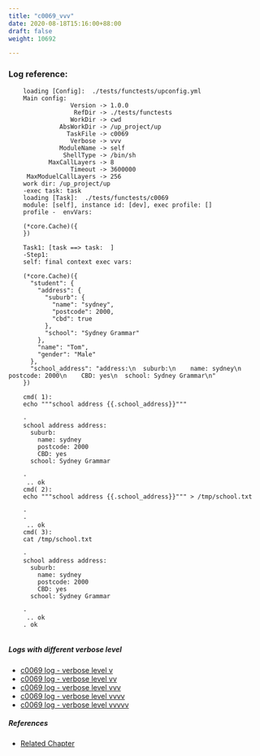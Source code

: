 ```yaml
---
title: "c0069_vvv"
date: 2020-08-18T15:16:00+88:00
draft: false
weight: 10692

---
```


### Log reference: <no value>

```
    loading [Config]:  ./tests/functests/upconfig.yml
    Main config:
                 Version -> 1.0.0
                  RefDir -> ./tests/functests
                 WorkDir -> cwd
              AbsWorkDir -> /up_project/up
                TaskFile -> c0069
                 Verbose -> vvv
              ModuleName -> self
               ShellType -> /bin/sh
           MaxCallLayers -> 8
                 Timeout -> 3600000
     MaxModuelCallLayers -> 256
    work dir: /up_project/up
    -exec task: task
    loading [Task]:  ./tests/functests/c0069
    module: [self], instance id: [dev], exec profile: []
    profile -  envVars:
    
    (*core.Cache)({
    })
    
    Task1: [task ==> task:  ]
    -Step1:
    self: final context exec vars:
    
    (*core.Cache)({
      "student": {
        "address": {
          "suburb": {
            "name": "sydney",
            "postcode": 2000,
            "cbd": true
          },
          "school": "Sydney Grammar"
        },
        "name": "Tom",
        "gender": "Male"
      },
      "school_address": "address:\n  suburb:\n    name: sydney\n    postcode: 2000\n    CBD: yes\n  school: Sydney Grammar\n"
    })
    
    cmd( 1):
    echo """school address {{.school_address}}"""
    
    -
    school address address:
      suburb:
        name: sydney
        postcode: 2000
        CBD: yes
      school: Sydney Grammar
    
    -
     .. ok
    cmd( 2):
    echo """school address {{.school_address}}""" > /tmp/school.txt
    
    -
    -
     .. ok
    cmd( 3):
    cat /tmp/school.txt
    
    -
    school address address:
      suburb:
        name: sydney
        postcode: 2000
        CBD: yes
      school: Sydney Grammar
    
    -
     .. ok
    . ok
    
```

##### Logs with different verbose level
* [c0069 log - verbose level v](../../logs/c0069_v)
* [c0069 log - verbose level vv](../../logs/c0069_vv)
* [c0069 log - verbose level vvv](../../logs/c0069_vvv)
* [c0069 log - verbose level vvvv](../../logs/c0069_vvvv)
* [c0069 log - verbose level vvvvv](../../logs/c0069_vvvvv)

##### References
* [Related Chapter](../../templating/c0069)
